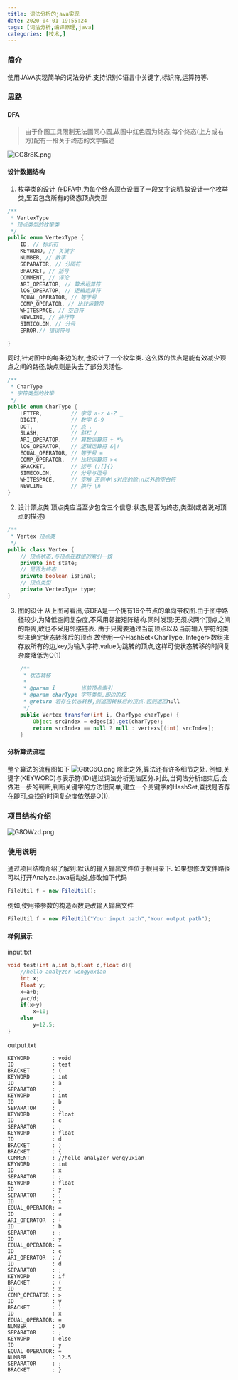 ```yaml
---
title: 词法分析的java实现
date: 2020-04-01 19:55:24
tags: [词法分析,编译原理,java]
categories: [技术,]
---
```


### 简介

使用JAVA实现简单的词法分析,支持识别C语言中关键字,标识符,运算符等.

<!--more-->

### 思路

#### DFA

> 由于作图工具限制无法画同心圆,故图中红色圆为终态,每个终态(上方或右方)配有一段关于终态的文字描述

![GG8r8K.png](https://s1.ax1x.com/2020/04/02/GG8r8K.png)

#### 设计数据结构

1. 枚举类的设计
在DFA中,为每个终态顶点设置了一段文字说明.故设计一个枚举类,里面包含所有的终态顶点类型
```java
/**
 * VertexType
 * 顶点类型的枚举类
 */
public enum VertexType {
    ID, // 标识符
    KEYWORD, // 关键字
    NUMBER, // 数字
    SEPARATOR, // 分隔符
    BRACKET, // 括号
    COMMENT, // 评论
    ARI_OPERATOR, // 算术运算符
    lOG_OPERATOR, // 逻辑运算符
    EQUAL_OPERATOR, // 等于号
    COMP_OPERATOR, // 比较运算符
    WHITESPACE, // 空白符
    NEWLINE, // 换行符
    SIMICOLON, // 分号
    ERROR,// 错误符号

}
```
同时,针对图中的每条边的权,也设计了一个枚举类.
这么做的优点是能有效减少顶点之间的路径,缺点则是失去了部分灵活性.
```java
/**
 * CharType
 * 字符类型的枚举
 */
public enum CharType {
    LETTER,         // 字母 a-z A-Z _
    DIGIT,          // 数字 0-9
    DOT,            // 点 .
    SLASH,          // 斜杠 /
    ARI_OPERATOR,   // 算数运算符 +-*%
    lOG_OPERATOR,   // 逻辑运算符 &|!
    EQUAL_OPERATOR, // 等于号 =
    COMP_OPERATOR,  // 比较运算符 ><
    BRACKET,        // 括号 ()[]{}
    SIMECOLON,      // 分号与逗号
    WHITESPACE,     // 空格 正则中\s对应的除\n以外的空白符
    NEWLINE         // 换行 \n
}
```


2. 设计顶点类
顶点类应当至少包含三个信息:状态,是否为终态,类型(或者说对顶点的描述)
``` java
/**
 * Vertex 顶点类
 */
public class Vertex {
    // 顶点状态,与顶点在数组的索引一致
    private int state;
    // 是否为终态
    private boolean isFinal;
    // 顶点类型
    private VertexType type;
}
```

3. 图的设计
从上图可看出,该DFA是一个拥有16个节点的单向带权图.由于图中路径较少,为降低空间复杂度,不采用邻接矩阵结构.同时发现:无须求两个顶点之间的距离,故也不采用邻接链表.
由于只需要通过当前顶点以及当前输入字符的类型来确定状态转移后的顶点
故使用一个HashSet<CharType, Integer>数组来存放所有的边,key为输入字符,value为跳转的顶点,这样可使状态转移的时间复杂度降低为O(1)
```java
    /**
     * 状态转移
     * 
     * @param i        当前顶点索引
     * @param charType 字符类型,即边的权
     * @return 若存在状态转移,则返回转移后的顶点.否则返回null
     */
    public Vertex transfer(int i, CharType charType) {
        Object srcIndex = edges[i].get(charType);
        return srcIndex == null ? null : vertexs[(int) srcIndex];
    }
```

#### 分析算法流程
整个算法的流程图如下
![G8tC6O.png](https://s1.ax1x.com/2020/04/01/G8tC6O.png)
除此之外,算法还有许多细节之处.
例如,关键字(KEYWORD)与表示符(ID)通过词法分析无法区分.对此,当词法分析结束后,会做进一步的判断,判断关键字的方法很简单,建立一个关键字的HashSet,查找是否存在即可,查找的时间复杂度依然是O(1).

### 项目结构介绍
![G8OWzd.png](https://s1.ax1x.com/2020/04/02/G8OWzd.png)

### 使用说明

通过项目结构介绍了解到:默认的输入输出文件位于根目录下.
如果想修改文件路径可以打开Analyze.java启动类,修改如下代码

```java
FileUtil f = new FileUtil();
```

例如,使用带参数的构造函数更改输入输出文件

```java
FileUtil f = new FileUtil("Your input path","Your output path");
```

#### 样例展示

input.txt

``` C
void test(int a,int b,float c,float d){
    //hello analyzer wengyuxian
    int x;
    float y;
    x=a+b;
    y=c/d;
    if(x>y)
        x=10;
    else
        y=12.5;
}
```

output.txt

``` plaintext
KEYWORD       : void      
ID            : test      
BRACKET       : (         
KEYWORD       : int       
ID            : a         
SEPARATOR     : ,         
KEYWORD       : int       
ID            : b         
SEPARATOR     : ,         
KEYWORD       : float     
ID            : c         
SEPARATOR     : ,         
KEYWORD       : float     
ID            : d         
BRACKET       : )         
BRACKET       : {         
COMMENT       : //hello analyzer wengyuxian
KEYWORD       : int       
ID            : x         
SEPARATOR     : ;         
KEYWORD       : float     
ID            : y         
SEPARATOR     : ;         
ID            : x         
EQUAL_OPERATOR: =         
ID            : a         
ARI_OPERATOR  : +         
ID            : b         
SEPARATOR     : ;         
ID            : y         
EQUAL_OPERATOR: =         
ID            : c         
ARI_OPERATOR  : /         
ID            : d         
SEPARATOR     : ;         
KEYWORD       : if        
BRACKET       : (         
ID            : x         
COMP_OPERATOR : >         
ID            : y         
BRACKET       : )         
ID            : x         
EQUAL_OPERATOR: =         
NUMBER        : 10        
SEPARATOR     : ;         
KEYWORD       : else      
ID            : y         
EQUAL_OPERATOR: =         
NUMBER        : 12.5      
SEPARATOR     : ;         
BRACKET       : }         
```
